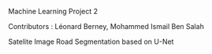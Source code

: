 Machine Learning Project 2

Contributors : Léonard Berney, Mohammed Ismail Ben Salah

Satelite Image Road Segmentation based on U-Net